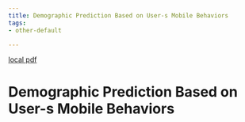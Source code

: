 ```yaml
---
title: Demographic Prediction Based on User-s Mobile Behaviors
tags:
- other-default

---
```


[local pdf](../../../pdfs/Demographic%20Prediction%20Based%20on%20User-s%20Mobile%20Behaviors.pdf)

# Demographic Prediction Based on User-s Mobile Behaviors
